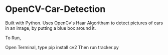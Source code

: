 # OpenCV-Car-Detection

Built with Python. Uses OpenCv's Haar Algoritham to detect pictures of cars in an image, by putting a blue box around it. 

To Run,

Open Terminal, type pip install cv2
Then run tracker.py
